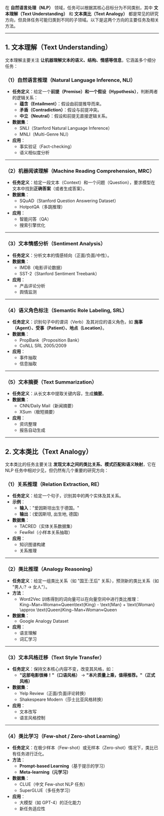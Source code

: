 在 **自然语言处理（NLP）** 领域，任务可以根据其核心目标分为不同类别，其中 **文本理解（Text Understanding）** 和 **文本类比（Text Analogy）** 都是常见的研究方向，但具体任务可能归类到不同的子领域。以下是这两个方向的主要任务及相关方法。

---

## **1. 文本理解（Text Understanding）**

文本理解主要关注 **让机器理解文本的语义、结构、情感等信息**，它涵盖多个细分任务：

### **（1）自然语言推理（Natural Language Inference, NLI）**

- **任务定义**：给定一个**前提（Premise）**和一个**假设（Hypothesis）**，判断两者的逻辑关系：
    - **蕴含（Entailment）**：假设由前提推导而来。
    - **矛盾（Contradiction）**：假设与前提冲突。
    - **中立（Neutral）**：假设和前提无直接逻辑关系。
- **数据集**：
    - SNLI（Stanford Natural Language Inference）
    - MNLI（Multi-Genre NLI）
- **应用**：
    - 事实验证（Fact-checking）
    - 语义相似度分析

---

### **（2）机器阅读理解（Machine Reading Comprehension, MRC）**

- **任务定义**：给定一段文本（Context）和一个问题（Question），要求模型在文本中找到**正确答案**（或者生成答案）。
- **数据集**：
    - SQuAD（Stanford Question Answering Dataset）
    - HotpotQA（多跳推理）
- **应用**：
    - 智能问答（QA）
    - 搜索引擎优化

---

### **（3）文本情感分析（Sentiment Analysis）**

- **任务定义**：分析文本的情感倾向（正面/负面/中性）。
- **数据集**：
    - IMDB（电影评论数据）
    - SST-2（Stanford Sentiment Treebank）
- **应用**：
    - 产品评论分析
    - 舆情监测

---

### **（4）语义角色标注（Semantic Role Labeling, SRL）**

- **任务定义**：识别句子中的谓词（Verb）及其对应的语义角色，如 **施事（Agent）、受事（Patient）、地点（Location）**。
- **数据集**：
    - PropBank（Proposition Bank）
    - CoNLL SRL 2005/2009
- **应用**：
    - 事件抽取
    - 信息抽取

---

### **（5）文本摘要（Text Summarization）**

- **任务定义**：从长文本中提取关键内容，生成**摘要**。
- **数据集**：
    - CNN/Daily Mail（新闻摘要）
    - XSum（极短摘要）
- **应用**：
    - 资讯整理
    - 报告自动生成

---

## **2. 文本类比（Text Analogy）**

文本类比的任务主要关注 **发现文本之间的类比关系、模式匹配和语义映射**，它在 NLP 任务中相对少见，但仍然有几个重要的研究方向：

### **（1）关系推理（Relation Extraction, RE）**

- **任务定义**：给定一个句子，识别其中的两个实体及其关系。
- **示例**：
    - **输入**："爱因斯坦出生于德国。"
    - **输出**：(爱因斯坦, 出生地, 德国)
- **数据集**：
    - TACRED（实体关系数据集）
    - FewRel（小样本关系抽取）
- **应用**：
    - 知识图谱构建
    - 关系推理

---

### **（2）类比推理（Analogy Reasoning）**

- **任务定义**：给定一组类比关系（如 "国王:王后" 关系），预测新的类比关系（如 "男人:? -> 女人"）。
- **方法**：
    - Word2Vec 训练得到的词向量可以在向量空间中进行类比推理： King−Man+Woman≈Queen\text{King} - \text{Man} + \text{Woman} \approx \text{Queen}King−Man+Woman≈Queen
- **数据集**：
    - Google Analogy Dataset
- **应用**：
    - 语言理解
    - 词汇学习

---

### **（3）文本风格迁移（Text Style Transfer）**

- **任务定义**：保持文本核心内容不变，改变其风格，如：
    - **"这部电影很棒！"（口语风格）** → **"本片质量上乘，值得推荐。"（正式风格）**
- **数据集**：
    - Yelp Review（正面/负面评论转换）
    - Shakespeare Modern（莎士比亚风格转换）
- **应用**：
    - 文本改写
    - 语言风格控制

---

### **（4）类比学习（Few-shot / Zero-shot Learning）**

- **任务定义**：在极少样本（Few-shot）或无样本（Zero-shot）情况下，类比已有任务进行泛化。
- **方法**：
    - **Prompt-based Learning**（基于提示的学习）
    - **Meta-learning（元学习）**
- **数据集**：
    - CLUE（中文 Few-shot NLP 任务）
    - SuperGLUE（多任务学习）
- **应用**：
    - 大模型（如 GPT-4）的泛化能力
    - 新任务适应性